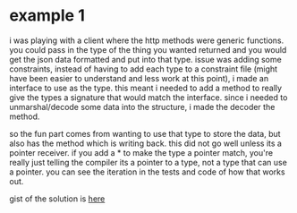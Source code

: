 # example 1

i was playing with a client where the http methods were generic functions.  you could pass in the type of the thing you wanted returned and you would get the json data formatted and put into that type.  issue was adding some constraints, instead of having to add each type to a constraint file (might have been easier to understand and less work at this point), i made an interface to use as the type.  this meant i needed to add a method to really give the types a signature that would match the interface.  since i needed to unmarshal/decode some data into the structure, i made the decoder the method.

so the fun part comes from wanting to use that type to store the data, but also has the method which is writing back.  this did not go well unless its a pointer receiver.  if you add a * to make the type a pointer match, you're really just telling the compiler its a pointer to a type, not a type that can use a pointer. you can see the iteration in the tests and code of how that works out. 

gist of the solution is [here](https://stackoverflow.com/a/69575720)

